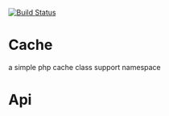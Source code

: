 [![Build Status](https://secure.travis-ci.org/xuanyan/Cache.png?branch=master)](https://travis-ci.org/xuanyan/Cache)


Cache
=====

a simple php cache class support namespace

Api
=====